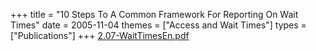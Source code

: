 +++
title = "10 Steps To A Common Framework For Reporting On Wait Times"
date = 2005-11-04
themes = ["Access and Wait Times"]
types = ["Publications"]
+++
[2.07-WaitTimesEn.pdf](/files/2.07-WaitTimesEn.pdf)
